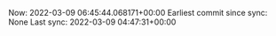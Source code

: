 Now: 2022-03-09 06:45:44.068171+00:00 Earliest commit since sync: None Last sync: 2022-03-09 04:47:31+00:00
